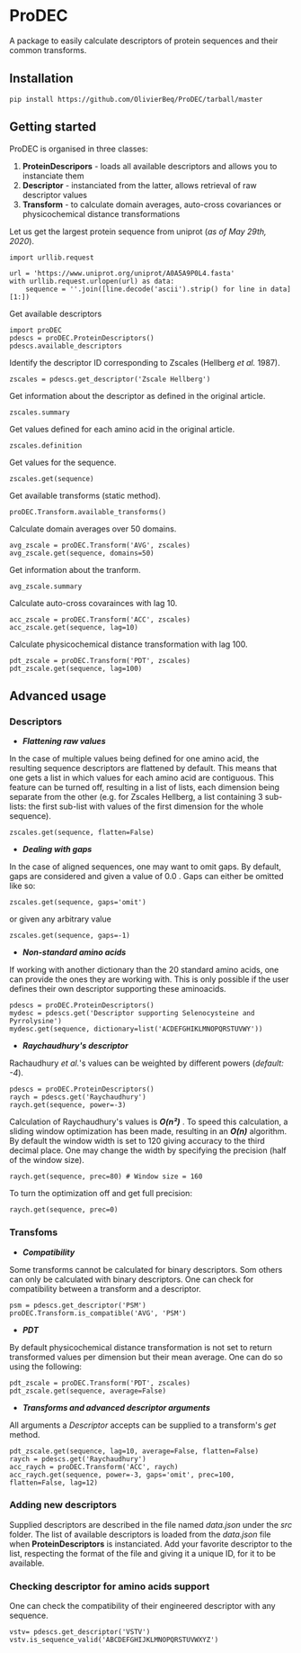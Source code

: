 # ProDEC

A package to easily calculate descriptors of protein sequences and their common transforms.

## Installation

    pip install https://github.com/OlivierBeq/ProDEC/tarball/master


## Getting started

ProDEC is organised in three classes:
 1. **ProteinDescripors** - loads all available descriptors and allows you to instanciate them
 2. **Descriptor** - instanciated from the latter, allows retrieval of raw descriptor values
 3. **Transform** - to calculate domain averages, auto-cross covariances or physicochemical distance transformations

Let us get the largest protein sequence from uniprot (*as of May 29th, 2020*).

    import urllib.request
    
    url = 'https://www.uniprot.org/uniprot/A0A5A9P0L4.fasta'
    with urllib.request.urlopen(url) as data:
	    sequence = ''.join([line.decode('ascii').strip() for line in data][1:])
Get available descriptors

    import proDEC
    pdescs = proDEC.ProteinDescriptors()
    pdescs.available_descriptors
Identify the descriptor ID corresponding to Zscales (Hellberg *et al.* 1987). 
    
    zscales = pdescs.get_descriptor('Zscale Hellberg')
Get information about the descriptor as defined in the original article.

    zscales.summary
Get values defined for each amino acid in the original article.

    zscales.definition
Get values for the sequence.

    zscales.get(sequence)
Get available transforms (static method).

    proDEC.Transform.available_transforms()
Calculate domain averages over 50 domains.

    avg_zscale = proDEC.Transform('AVG', zscales)
    avg_zscale.get(sequence, domains=50)
Get information about the tranform.

    avg_zscale.summary
Calculate auto-cross covarainces with lag 10.

    acc_zscale = proDEC.Transform('ACC', zscales)
    acc_zscale.get(sequence, lag=10)
Calculate physicochemical distance transformation with lag 100.

    pdt_zscale = proDEC.Transform('PDT', zscales)
    pdt_zscale.get(sequence, lag=100)

## Advanced usage
### Descriptors

 - ***Flattening raw values***

In the case of multiple values being defined for one amino acid, the resulting sequence descriptors are flattened by default. This means that one gets a list in which values for each amino acid are contiguous.
This feature can be turned off, resulting in a list of lists, each dimension being separate from the other (e.g. for Zscales Hellberg, a list containing 3 sub-lists: the first sub-list with values of the first dimension for the whole sequence). 

    zscales.get(sequence, flatten=False)

 - ***Dealing with gaps***

In the case of aligned sequences, one may want to omit gaps. By default, gaps are considered and given a value of  0.0 . Gaps can either be omitted like so:

    zscales.get(sequence, gaps='omit')
or given any arbitrary value

    zscales.get(sequence, gaps=-1)

 - ***Non-standard amino acids***

If working with another dictionary than the 20 standard amino acids, one can provide the ones they are working with. This is only possible if the user defines their own descriptor supporting these aminoacids.

    pdescs = proDEC.ProteinDescriptors()
    mydesc = pdescs.get('Descriptor supporting Selenocysteine and Pyrrolysine')
    mydesc.get(sequence, dictionary=list('ACDEFGHIKLMNOPQRSTUVWY'))
 

 - ***Raychaudhury's descriptor***

Rachaudhury  *et al.*'s values can be weighted by different powers (*default: -4*).

    pdescs = proDEC.ProteinDescriptors()
    raych = pdescs.get('Raychaudhury')
    raych.get(sequence, power=-3)

Calculation of Raychaudhury's values is ***O(n²)*** . To speed this calculation, a sliding window optimization has been made, resulting in an  ***O(n)*** algorithm. By default the window width is set to 120 giving accuracy to the third decimal place. One may change the width by specifying the precision (half of the window size).

    raych.get(sequence, prec=80) # Window size = 160
To turn the optimization off and get full precision:

    raych.get(sequence, prec=0)

### Transfoms

 - ***Compatibility***

Some transforms cannot be calculated for binary descriptors. Som others can only be calculated with binary descriptors. One can check for compatibility between a transform and a descriptor.

    psm = pdescs.get_descriptor('PSM')
    proDEC.Transform.is_compatible('AVG', 'PSM')

 - ***PDT***

By default physicochemical distance transformation is not set to return transformed values per dimension but their mean average. One can do so using the following:

    pdt_zscale = proDEC.Transform('PDT', zscales)
    pdt_zscale.get(sequence, average=False)

 - ***Transforms and advanced descriptor arguments***

All arguments a *Descriptor* accepts can be supplied to a transform's *get* method.

    pdt_zscale.get(sequence, lag=10, average=False, flatten=False)
    raych = pdescs.get('Raychaudhury')
    acc_raych = proDEC.Transform('ACC', raych)
    acc_raych.get(sequence, power=-3, gaps='omit', prec=100, flatten=False, lag=12)

### Adding new descriptors
Supplied descriptors are described in the file named *data.json* under the *src* folder.
The list of available descriptors is loaded from the *data.json* file when **ProteinDescriptors** is instanciated.
Add your favorite descriptor to the list, respecting the format of the file and giving it a unique ID, for it to be available.

### Checking descriptor for amino acids support
One can check the compatibility of their engineered descriptor with any sequence.

    vstv= pdescs.get_descriptor('VSTV')
    vstv.is_sequence_valid('ABCDEFGHIJKLMNOPQRSTUVWXYZ')
